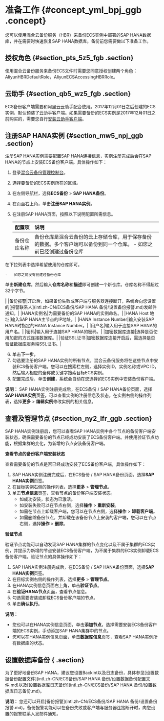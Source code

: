 # 准备工作 {#concept_yml_bpj_ggb .concept}

您可以使用混合云备份服务（HBR）来备份ECS实例中部署的SAP HANA数据库，并在需要时快速恢复SAP HANA数据库。备份前您需要做以下准备工作。

## 授权角色 {#section_pts_5z5_fgb .section}

使用混合云备份服务来备份ECS文件时需要您同意授权创建两个角色：AliyunHBRDefaultRole，AliyunECSAccessingHBRRole。

## 云助手 {#section_qb5_wz5_fgb .section}

ECS备份客户端需要和阿里云云助手配合使用。2017年12月01日之后创建的ECS实例，默认预装了云助手客户端。如果需要备份的ECS实例是2017年12月01日之前购买的，需要您自行[安装云助手客户端](../../../../../intl.zh-CN/用户指南/云助手/云助手客户端.md)。

## 注册SAP HANA实例 {#section_mw5_npj_ggb .section}

注册SAP HANA实例需要配置SAP HANA连接信息，实例注册完成后会在SAP HANA的节点上安装ECS备份客户端。具体操作如下：

1.  登录[混合云备份管理控制台](https://hbr.console.aliyun.com)。
2.  选择要备份的ECS实例所在的区域。
3.  在左侧导航栏，选择**ECS备份** \> **SAP HANA备份**。
4.  在页面右上角，单击**注册SAP HANA实例**。
5.  在注册SAP HANA页面，按照以下说明配置所需信息。

    |配置项|说明|
    |:--|:-|
    |备份仓库名称|备份仓库是混合云备份的云上存储仓库，用于保存备份的数据。多个客户端可以备份到同一个仓库。    -   如您之前已经创建过备份仓库

在下拉列表中选择希望使用的仓库即可。

    -   如您之前没有创建过备份仓库

单击**新建仓库**。然后输入**仓库名称**和**描述**即可创建一个新仓库。仓库名称不得超过32个字节。

 |
    |备份报警|开启后，如果备份失败或客户端与服务器连接断开，系统会向您设置的[报警联系人](intl.zh-CN/ECS备份/SAP HANA 备份/设置备份报警.md)发邮件通知。|
    |HANA实例名|为需要备份的SAP HANA的实例命名。|
    |HANA Host 地址|输入SAP HANA主节点的IP地址。|
    |HANA Instance Number|输入安装SAP HANA时指定的HANA Instance Number。|
    |用户名|输入用于连接SAP HANA的用户名。|
    |密码|输入用于连接SAP HANA的密码。|
    |加密数据库连接|选择是否使用加密的方式连接数据库。|
    |验证SSL证书|加密数据库连接开启后，需选择是否验证数据库服务端SSL证书。|

6.  单击**下一步**。
7.  勾选要注册的SAP HANA实例的所有节点，混合云备份服务将在这些节点中安装ECS备份客户端。您可以在搜索栏左侧，选择实例ID，实例名称或VPC ID，然后输入相应的全称或关键字搜索目标ECS实例。
8.  配置完成后，单击**创建**，系统会自动在您选择的ECS实例中安装备份客户端。

**说明：** SAP HANA实例注册完成后，在ECS备份 / SAP HANA备份页面，选择**SAP HANA实例**页签，可以查看实例的注册信息及状态。在实例右侧的操作列表，选择**更多** \> **编辑实例**修改实例的相关信息。

## 查看及管理节点 {#section_ny2_lfr_ggb .section}

SAP HANA实例注册后，您可以查看SAP HANA实例中各个节点的备份客户端安装状态，确保需要备份的节点已经成功安装了ECS备份客户端。并使用验证节点功能，根据集群的变化，为新增的节点安装备份客户端。

**查看节点的备份客户端安装状态**

查看需要备份的节点是否已经成功安装了ECS备份客户端，具体操作如下：

1.  SAP HANA实例注册完成后，在ECS备份 / SAP HANA备份页面，选择**SAP HANA实例**页签。
2.  在目标实例右侧的操作列表，选择**更多** \> **管理节点**。
3.  单击**节点信息**页签，查看节点的备份客户端安装状态。
    -   如成功安装，状态为已激活。
    -   如安装失败可以在节点右侧，选择**操作** \> **重新安装**。
    -   如需在节点上卸载客户端，您可以在节点右侧，选择**操作** \> **卸载客户端**。
    -   如需删除备份节点，并卸载在该备份节点上安装的客户端，您可以在节点右侧，选择**操作** \> **删除**。

**验证节点**

验证节点功能可以自动发现SAP HANA集群的节点变化以及不属于集群的ECS实例，并提示为新增的节点安装ECS备份客户端，为不属于集群的ECS实例卸载ECS备份客户端。验证节点的具体操作如下：

1.  SAP HANA实例注册完成后，在ECS备份 / SAP HANA备份页面，选择**SAP HANA实例**页签。
2.  在目标实例右侧的操作列表，选择**更多** \> **管理节点**。
3.  在HANA实例信息页面右上角，单击**验证节点**。
4.  在**验证HANA节点**页面，查看节点信息。
5.  勾选需要安装或卸载ECS备份客户端的节点。
6.  单击**确认执行**。

**说明：** 

-   您也可以在HANA实例信息页面，单击**添加节点**，选择需要安装ECS备份客户端的ECS实例，手动添加SAP HANA集群中的节点。
-   您可以在HANA实例信息页面，单击**数据库信息**页签，查看SAP HANA实例所有数据库的状态。

## 设置数据库备份 { .section}

为了更好地备份SAP HANA，建议您设置Backint以及日志备份，具体参见[设置数据备份配置文件](intl.zh-CN/ECS备份/SAP HANA 备份/设置数据备份配置文件.md)以及[设置数据库日志备份](intl.zh-CN/ECS备份/SAP HANA 备份/设置数据库日志备份.md)。

**说明：** 您还可以开启[备份报警](intl.zh-CN/ECS备份/SAP HANA 备份/设置备份报警.md)，备份报警功能可以在备份失败或客户端与服务器连接断开时，向您设置的报警联系人发邮件通知。

